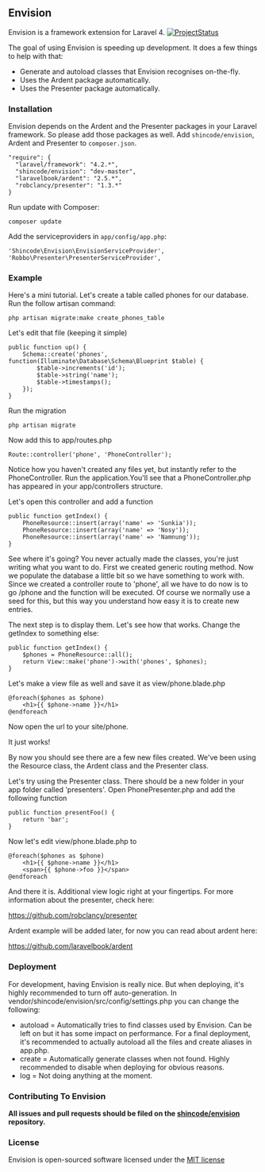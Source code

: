 ## Envision

Envision is a framework extension for Laravel 4.
[![ProjectStatus](http://stillmaintained.com/ShinCode/envision.png)](http://stillmaintained.com/ShinCode/envision)

The goal of using Envision is speeding up development. It does a few things to help with that:
- Generate and autoload classes that Envision recognises on-the-fly.
- Uses the Ardent package automatically.
- Uses the Presenter package automatically.

### Installation

Envision depends on the Ardent and the Presenter packages in your Laravel framework. So please add those packages as well.
Add `shincode/envision`, Ardent and Presenter to `composer.json`.

    "require": {
      "laravel/framework": "4.2.*",
      "shincode/envision": "dev-master",
      "laravelbook/ardent": "2.5.*",
      "robclancy/presenter": "1.3.*"
    }

Run update with Composer:

    composer update
    
Add the serviceproviders in `app/config/app.php`:

    'Shincode\Envision\EnvisionServiceProvider',
    'Robbo\Presenter\PresenterServiceProvider',

### Example
Here's a mini tutorial. Let's create a table called phones for our database. Run the follow artisan command:

	php artisan migrate:make create_phones_table
	
Let's edit that file (keeping it simple)

	public function up() {
		Schema::create('phones', function(Illuminate\Database\Schema\Blueprint $table) {
			$table->increments('id');
			$table->string('name');
			$table->timestamps();
		});
	}
    	
Run the migration

	php artisan migrate
	
Now add this to app/routes.php
        
	Route::controller('phone', 'PhoneController');

Notice how you haven't created any files yet, but instantly refer to the PhoneController. Run the application.You'll see that a PhoneController.php has appeared in your app/controllers structure.

Let's open this controller and add a function

	public function getIndex() {
		PhoneResource::insert(array('name' => 'Sunkia'));
		PhoneResource::insert(array('name' => 'Nosy'));
		PhoneResource::insert(array('name' => 'Namnung'));
	}

See where it's going? You never actually made the classes, you're just writing what you want to do. First we created generic routing method. Now we populate the database a little bit so we have something to work with.
Since we created a controller route to 'phone', all we have to do now is to go /phone and the function will be executed.
Of course we normally use a seed for this, but this way you understand how easy it is to create new entries.

The next step is to display them. Let's see how that works. Change the getIndex to something else:

	public function getIndex() {
	    $phones = PhoneResource::all();
	    return View::make('phone')->with('phones', $phones);
	}
	
Let's make a view file as well and save it as view/phone.blade.php

	@foreach($phones as $phone)
		<h1>{{ $phone->name }}</h1>
	@endforeach
	
Now open the url to your site/phone.

It just works!

By now you should see there are a few new files created. We've been using the Resource class, the Ardent class and the Presenter class.

Let's try using the Presenter class. There should be a new folder in your app folder called 'presenters'. Open PhonePresenter.php and add the following function

	public function presentFoo() {
		return 'bar';
	}
	
Now let's edit view/phone.blade.php to

	@foreach($phones as $phone)
		<h1>{{ $phone->name }}</h1>
		<span>{{ $phone->foo }}</span>
	@endforeach

And there it is. Additional view logic right at your fingertips.
For more information about the presenter, check here:

https://github.com/robclancy/presenter


Ardent example will be added later, for now you can read about ardent here:

https://github.com/laravelbook/ardent


### Deployment

For development, having Envision is really nice. But when deploying, it's highly recommended to turn off auto-generation.
In vendor/shincode/envision/src/config/settings.php you can change the following:
- autoload = Automatically tries to find classes used by Envision. Can be left on but it has some impact on performance. For a final deployment, it's recommended to actually autoload all the files and create aliases in app.php.
- create = Automatically generate classes when not found. Highly recommended to disable when deploying for obvious reasons.
- log = Not doing anything at the moment.

### Contributing To Envision

**All issues and pull requests should be filed on the [shincode/envision](http://github.com/shincode/envision) repository.**

### License

Envision is open-sourced software licensed under the [MIT license](http://opensource.org/licenses/MIT)
